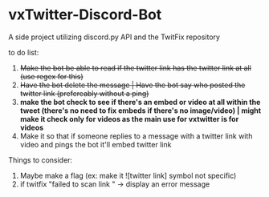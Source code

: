 # vxTwitter-Discord-Bot
A side project utilizing discord.py API and the TwitFix repository


 to do list: 
1) ~~Make the bot be able to read if the twitter link has the twitter link at all (use regex for this)~~
2) ~~Have the bot delete the message
  | Have the bot say who posted the twitter link (prefereably without a ping)~~
3) **make the bot check to see if there's an embed or video at all within the tweet (there's no need to fix embeds if there's no image/video) 
  | might make it check only for videos as the main use for vxtwitter is for videos**
4) Make it so that if someone replies to a message with a twitter link with video and pings the bot it'll embed twitter link


 Things to consider:
 1) Maybe make a flag (ex: make it ![twitter link] symbol not specific)
 2) if twitfix "failed to scan link " -> display an error message

